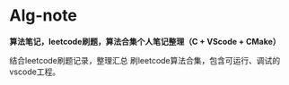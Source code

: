 # Alg-note
**算法笔记，leetcode刷题，算法合集个人笔记整理（C + VScode + CMake）**

结合leetcode刷题记录，整理汇总 刷leetcode算法合集，包含可运行、调试的vscode工程。

